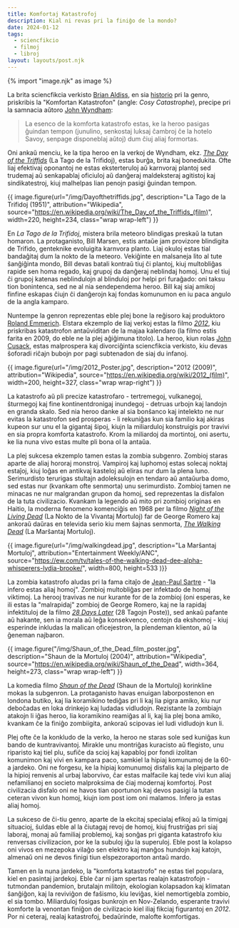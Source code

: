 ```yaml
---
title: Komfortaj Katastrofoj
description: Kial ni revas pri la finiĝo de la mondo?
date: 2024-01-12
tags:
  - sciencfikcio
  - filmoj
  - libroj
layout: layouts/post.njk
---
```

{% import "image.njk" as image %}

La brita sciencfikcia verkisto [Brian Aldiss](https://eo.wikipedia.org/wiki/Brian_W._Aldiss), en sia [historio](https://archive.org/details/billionyearspree0000aldi) pri la genro, priskribis la "Komfortan Katastrofon" (angle: _Cosy Catastrophe_), precipe pri la samnacia aŭtoro [John Wyndham](https://en.wikipedia.org/wiki/John_Wyndham):

> La esenco de la komforta katastrofo estas, ke la heroo pasigas ĝuindan tempon (junulino, senkostaj luksaj ĉambroj ĉe la hotelo Savoy, senpage disponeblaj aŭtoj) dum ĉiuj aliaj formortas.

Oni ankaŭ menciu, ke la tipa heroo en la verkoj de Wyndham, ekz. _[The Day of the Triffids](https://en.wikipedia.org/wiki/The_Day_of_the_Triffids)_ (La Tago de la Trifidoj), estas burĝa, brita kaj bonedukita. Ofte liaj efektivaj oponantoj ne estas eksterteruloj aŭ karnvoraj plantoj sed trudemaj aŭ senkapablaj oficiuloj aŭ danĝeraj maldeksteraj agitistoj kaj sindikatestroj, kiuj malhelpas lian penojn pasigi ĝuindan tempon.

  {{ image.figure(url="/img/Dayofthetriffids.jpg", description="La Tago de la Trifidoj (1951)", attribution="Wikipedia", source="https://en.wikipedia.org/wiki/The_Day_of_the_Triffids_(film)", width=220, height=234, class="wrap wrap-left") }}

En _La Tago de la Trifidoj_, mistera brila meteoro blindigas preskaŭ la tutan homaron. La protaganisto, Bill Marsen, estis antaŭe jam provizore blindigita de Trifido, genteknike evoluigita karnvora planto. Liaj okuloj estas tial bandaĝitaj dum la nokto de la meteoro. Vekiĝinte en malsaneja lito al tute ŝanĝiĝinta mondo, Bill devas batali kontraŭ tiuj ĉi plantoj, kiuj multobliĝas rapide sen homa regado, kaj grupoj da danĝeraj neblindaj homoj. Unu el tiuj ĉi grupoj katenas neblindulojn al blinduloj por helpi pri furaĝado: oni taksu tion bonintenca, sed ne al nia sendependema heroo. Bill kaj siaj amikoj finfine eskapas ĉiujn ĉi danĝerojn kaj fondas komunumon en iu paca angulo de la angla kamparo.

Nuntempe la genron reprezentas eble plej bone la reĝisoro kaj produktoro [Roland Emmerich](https://eo.wikipedia.org/wiki/Roland_Emmerich). Elstara ekzemplo de liaj verkoj estas la filmo _[2012](https://en.wikipedia.org/wiki/2012(film))_, kiu priskribas katastrofon antaŭviditan de la majaa kalendaro (la filmo estis farita en 2009, do eble ne la plej aĝiĝimuna titolo). La heroo, kiun rolas [John Cusack](https://eo.wikipedia.org/wiki/John_Cusack), estas malprospera kaj divorciĝinta sciencfikcia verkisto, kiu devas ŝoforadi riĉajn bubojn por pagi subtenadon de siaj du infanoj.

{{ image.figure(url="/img/2012_Poster.jpg", description="2012 (2009)", attribution="Wikipedia", source="https://en.wikipedia.org/wiki/2012_(film)", width=200, height=327, class="wrap wrap-right") }}

La katastrofo aŭ pli precize katastrofaro - tertremegoj, vulkanegoj, ŝturmegoj kaj fine kontinentdronigaj inundegoj - detruas urbojn kaj landojn en granda skalo. Sed nia heroo danke al sia bonŝanco kaj intelekto ne nur evitas la katastrofon sed prosperas - li rekuniĝas kun sia familio kaj akiras kupeon sur unu el la gigantaj ŝipoj, kiujn la miliarduloj konstruigis por travivi en sia propra komforta katastrofo. Krom la miliardoj da mortintoj, oni asertu, ke lia nuna vivo estas multe pli bona ol la antaŭa.


La plej sukcesa ekzemplo tamen estas la zombia subgenro. Zombioj staras aparte de aliaj hororaj monstroj. Vampiroj kaj luphomoj estas solecaj noktaj estaĵoj, kiuj loĝas en antikvaj kasteloj aŭ eliras nur dum la plena luno. Serimurdisto terurigas stultajn adoleksulojn en tendaro aŭ antaŭurba domo, sed estas nur (kvankam ofte senmorta) unu serimurdisto. Zombioj tamen ne minacas ne nur malgrandan grupon da homoj, sed reprezentas la disfalon de la tuta civilizacio. Kvankam la legendo aŭ mito pri zombioj originas en Haitio, la moderna fenomeno komenciĝis en 1968 per la filmo _[Night of the Living Dead](https://en.wikipedia.org/wiki/Night_of_the_Living_Dead)_ (La Nokto de la Vivantaj Mortuloj) far de George Romero kaj ankoraŭ daŭras en televida serio kiu mem ŝajnas senmorta, _[The Walking Dead](https://en.wikipedia.org/wiki/The_Walking_Dead_(TV_series))_ (La Marŝantaj Mortuloj).

{{ image.figure(url="/img/walkingdead.jpg", description="La Marŝantaj Mortuloj", attribution="Entertainment Weekly/ANC", source="https://ew.com/tv/tales-of-the-walking-dead-dee-alpha-whisperers-lydia-brooke/", width=800, height=533 )}}

La zombia katastrofo aludas pri la fama citaĵo de [Jean-Paul Sartre](https://eo.wikipedia.org/wiki/Jean-Paul_Sartre) - "la infero estas aliaj homoj". Zombioj multobliĝas per infektado de homaj viktimoj. La herooj travivas ne nur kurante for de la zombioj (oni esperas, ke ili estas la "malrapidaj" zombioj de George Romero, kaj ne la rapidaj infektituloj de la filmo _[28 Days Later](https://en.wikipedia.org/wiki/28_Days_Later)_ (28 Tagojn Poste)), sed ankaŭ pafante aŭ hakante, sen ia morala aŭ leĝa konsekvenco, centojn da ekshomoj - kiuj esperinde inkludas la malican oficejestron, la plendeman klienton, aŭ la ĝeneman najbaron.


{{ image.figure("/img/Shaun_of_the_Dead_film_poster.jpg", description="Shaun de la Mortuloj (2004)", attribution="Wikipedia", source="https://en.wikipedia.org/wiki/Shaun_of_the_Dead", width=364, height=273, class="wrap wrap-left") }}

La komedia filmo _[Shaun of the Dead](https://en.wikipedia.org/wiki/Shaun_of_the_Dead)_ (Shaun de la Mortuloj) korinkline mokas la subgenron. La protaganisto havas enuigan laborpostenon en londona butiko, kaj lia koramikino tediĝas pri li kaj lia pigra amiko, kiu nur deboĉadas en loka drinkejo kaj ludadas vidludojn. Rezistante la zombiajn atakojn li iĝas heroo, lia koramikino reamiĝas al li, kaj lia plej bona amiko, kvankam ĉe la finiĝo zombiigita, ankoraŭ scipovas iel ludi vidludojn kun li.

Plej ofte ĉe la konkludo de la verko, la heroo ne staras sole sed kuniĝas kun bando de kuntravivantoj. Mirakle unu montriĝas kuracisto aŭ flegisto, unu riparisto kaj tiel plu, sufiĉe da scioj kaj kapabloj por fondi izolitan komunimon kaj vivi en kampara paco, samkiel la hipiaj komunumoj de la 60-a jardeko. Oni ne forgesu, ke la hipiaj komunumoj disfalis kaj la plejparto de la hipioj renvenis al urbaj laborvivo, ĉar estas malfacile kaj tede vivi kun aliaj nefamilianoj en societo malproksima de ĉiaj modernaj komfortoj. Post civilizacia disfalo oni ne havos tian oportunon kaj devos pasigi la tutan ceteran vivon kun homoj, kiujn iom post iom oni malamos. Infero ja estas aliaj homoj.

La sukceso de ĉi-tiu genro, aparte de la ekcitaj specialaj efikoj aŭ la timigaj situacioj, ŝuldas eble al la ĉiutagaj revoj de homoj, kiuj frustriĝas pri siaj laboraj, monaj aŭ familiaj problemoj, kaj sonĝas pri giganta katastrofo kiu renversas civilizacion, por ke la subuloj iĝu la superuloj. Eble post la kolapso oni vivos en mezepoka vilaĝo sen elektro kaj manĝos hundojn kaj katojn, almenaŭ oni ne devos finigi tiun elspezoraporton antaŭ mardo.

Tamen en la nuna jardeko, la "komforta katastrofo" ne estas tiel populara, kiel en pasintaj jardekoj. Eble ĉar ni jam spertas realajn katastrofojn - tutmondan pandemion, brutalajn militojn, ekologian kolapsadon kaj klimatan ŝanĝiĝon, kaj la reviviĝon de faŝismo, kiu leviĝas, kiel nemortigebla zombio, el sia tombo. Miliarduloj fosigas bunkrojn en Nov-Zelando, esperante travivi komforte la venontan finiĝon de civilizacio kiel iliaj fikciaj figurantoj en _2012_. Por ni ceteraj, realaj katastrofoj, bedaŭrinde, malofte komfortigas.
